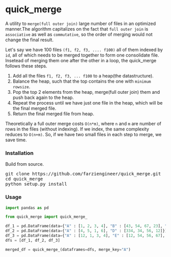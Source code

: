 # quick_merge
A utility to `merge(full outer join)` large number of files in an optimized manner.The algorithm capitalizes on the fact that `full outer join` is `associative` as well as `commutative`, so the order of merging would not change the final result.

Let's say we have 100 files `(f1, f2, f3, .... f100)` all of them indexed by `id`, all of which needs to be merged together to form one consolidate file. Insetead of merging them one after the other in a loop, the quick_merge follows these steps.

1. Add all the files `f1, f2, f3, ... f100` to a heap(the datastructure).
2. Balance the heap, such that the top contains the one with `minimum rowsize`. 
3. Pop the top 2 elements from the heap, merge(full outer join) them and push back again to the heap.
4. Repeat the process until we have just one file in the heap, which will be the final merged file.
5. Return the final merged file from heap.

Theoretically a full outer merge costs `O(n*m)`, where `n` and `m` are number of rows in the files (without indexing).
If we index, the same complexity reduces to `O(n+m)`. So, if we have two small files in each step to merge, we save time.


### Installation
Build from source.
<pre>
git clone https://github.com/farziengineer/quick_merge.git
cd quick_merge
python setup.py install
</pre>
### Usage
```python
import pandas as pd

from quick_merge import quick_merge_

df_1 = pd.DataFrame(data={"A" : [1, 2, 3, 4], "B" : [43, 54, 67, 23], "C" : [43, 56, 89, 12]})
df_2 = pd.DataFrame(data={"A" : [4, 5, 1, 6], "D" : [334, 34, 56, 12]})
df_3 = pd.DataFrame(data={"A" : [12, 1, 3, 4], "E" : [12, 54, 56, 67], "F" : [34, 56, 34, 12]})
dfs = [df_1, df_2, df_3]

merged_df = quick_merge_(dataframes=dfs, merge_key="A")
  ```
